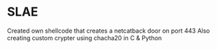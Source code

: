 # SLAE
Created own shellcode that creates a netcatback door on port 443
Also creating custom crypter using chacha20 in C & Python
